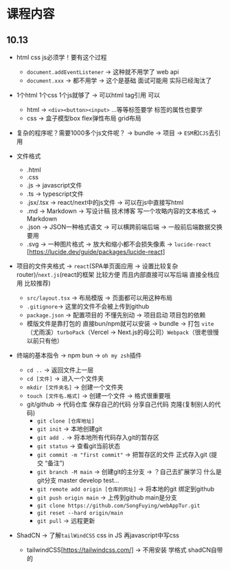# 课程内容

## 10.13

- html css js必须学！要有这个过程
  - `document.addEventListener` -> 这种就不用学了 web api
  - `document.xxx` -> 都不用学 -> 这个是基础 面试可能用 实际已经淘汰了
- 1个html 1个css 1个js就够了 -> 可以html tag引用 可以
  - html -> `<div><button><input>` ...等等标签要学 标签的属性也要学
  - css -> 盒子模型box flex弹性布局 grid布局
- 复杂的程序呢？需要1000多个js文件呢？ -> bundle -> 项目 -> `ESM`和`CJS`去引用

- 文件格式

  - .html
  - .css
  - .js -> javascript文件
  - .ts -> typescript文件
  - .jsx/.tsx -> react/next中的js文件 -> 可以在js中直接写html
  - .md -> Markdown -> 写设计稿 技术博客 写一个攻略内容的文本格式 -> Markdown
  - .json -> JSON一种格式语文 -> 可以横跨前端后端 -> 一般前后端数据交换要用
  - .svg -> 一种图片格式 -> 放大和缩小都不会损失像素 -> `lucide-react` [https://lucide.dev/guide/packages/lucide-react]

- 项目的文件夹格式 -> `react`(SPA单页面应用 -> 设置比较复杂 router)/`next.js`(react的框架 比较方便 而且内部直接可以写后端 直接全栈应用 比较推荐)

  - `src/layout.tsx` -> 布局模版 -> 页面都可以用这种布局
  - `.gitignore`-> 这里的文件不会被上传到github
  - `package.json` -> 配置项目的 不懂先别动 -> 项目启动 项目包的依赖
  - 模版文件是靠打包的 直接bun/npm就可以安装 -> bundle -> 打包 `vite`（尤雨溪）`turboPack`（Vercel -> Next.js的母公司）`Webpack`（很老很慢 以前只有他）

- 终端的基本指令 -> npm bun -> `oh my zsh`插件
  - `cd ..` -> 返回文件上一层
  - `cd [文件]` -> 进入一个文件夹
  - `mkdir [文件夹名]` -> 创建一个文件夹
  - `touch [文件名.格式]` -> 创建一个文件 -> 格式很重要哦
  - git/github -> 代码仓库 保存自己的代码 分享自己代码 克隆(复制别人的代码)
    - `git clone [仓库地址]`
    - `git init` -> 本地创建git
    - `git add .` -> 将本地所有代码存入git的暂存区
    - `git status` -> 查看git当前状态
    - `git commit -m "first commit"` -> 把暂存区的文件 正式存入git (提交 “备注”)
    - `git branch -M main` -> 创建git的主分支 -> ？自己去扩展学习 什么是git分支 master develop test...
    - `git remote add origin [仓库的网址]` -> 将本地的git 绑定到github
    - `git push origin main` -> 上传到github main是分支
    - `git clone https://github.com/SongFuying/webAppTur.git`
    - `git reset --hard origin/main`
    - `git pull` -> 远程更新
- ShadCN -> 了解`tailWindCSS` css in JS 再javascript中写css
  - tailwindCSS[https://tailwindcss.com/] -> 不用安装 学格式 shadCN自带的
